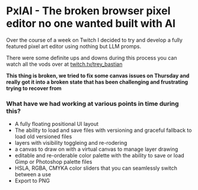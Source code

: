 # PxlAI - The broken browser pixel editor no one wanted built with AI

Over the course of a week on Twitch I decided to try and develop a fully featured pixel art editor using nothing but LLM promps.

There were some definite ups and downs during this process you can watch all the vods over at [twitch.tv/trey_bastian](https://twitch.tv/trey_bastian)

**This thing is broken, we tried to fix some canvas issues on Thursday and really got it into a broken state that has been challenging and frustrating trying to recover from**

### What have we had working at various points in time during this?
- A fully floating positional UI layout
- The ability to load and save files with versioning and graceful fallback to load old versioned files
- layers with visibility toggleing and re-rodering
- a canvas to draw on with a virtual canvas to manage layer drawing
- editable and re-orderable color palette with the ability to save or load Gimp or Photoshop palette files
- HSLA, RGBA, CMYKA color sliders that you can seamlessly switch between a use
- Export to PNG
